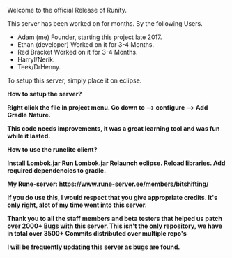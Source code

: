 Welcome to the official Release of Runity.



This server has been worked on for months.
By the following Users.

- Adam (me) Founder, starting this project late 2017.
- Ethan (developer) Worked on it for 3-4 Months.
- Red Bracket Worked on it for 3-4 Months.
- Harryl/Nerik.
- Teek/DrHenny.


To setup this server, simply place it on eclipse.

<b>How to setup the server?<b>

Right click the file in project menu.
Go down to --> configure --> Add Gradle Nature.

This code needs improvements, it was a great learning tool and was fun while it lasted.


<b>How to use the runelite client?<b>

Install Lombok.jar
Run Lombok.jar
Relaunch eclipse.
Reload libraries.
Add required dependencies to gradle.

My Rune-server: https://www.rune-server.ee/members/bitshifting/

If you do use this, I would respect that you give appropriate credits.
It's only right, alot of my time went into this server.

Thank you to all the staff members and beta testers that helped us patch over 2000+ Bugs with this server.
This isn't the only repository, we have in total over 3500+ Commits distributed over multiple repo's



I will be frequently updating this server as bugs are found.
